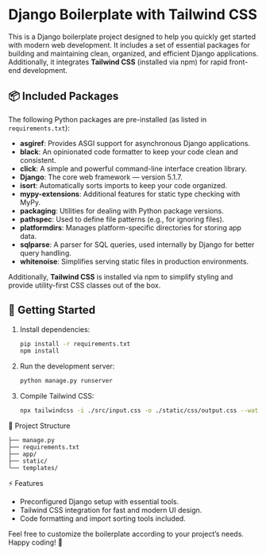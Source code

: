# Django Boilerplate with Tailwind CSS

This is a Django boilerplate project designed to help you quickly get started with modern web development. It includes a set of essential packages for building and maintaining clean, organized, and efficient Django applications. Additionally, it integrates **Tailwind CSS** (installed via npm) for rapid front-end development.

## 📦 Included Packages

The following Python packages are pre-installed (as listed in `requirements.txt`):

- **asgiref**: Provides ASGI support for asynchronous Django applications.
- **black**: An opinionated code formatter to keep your code clean and consistent.
- **click**: A simple and powerful command-line interface creation library.
- **Django**: The core web framework — version 5.1.7.
- **isort**: Automatically sorts imports to keep your code organized.
- **mypy-extensions**: Additional features for static type checking with MyPy.
- **packaging**: Utilities for dealing with Python package versions.
- **pathspec**: Used to define file patterns (e.g., for ignoring files).
- **platformdirs**: Manages platform-specific directories for storing app data.
- **sqlparse**: A parser for SQL queries, used internally by Django for better query handling.
- **whitenoise**: Simplifies serving static files in production environments.

Additionally, **Tailwind CSS** is installed via npm to simplify styling and provide utility-first CSS classes out of the box.

## 🚀 Getting Started

1. Install dependencies:  
    ```bash
    pip install -r requirements.txt
    npm install 
    ```

2. Run the development server:
    ```bash
    python manage.py runserver
    ```

3. Compile Tailwind CSS:
    ```bash
    npx tailwindcss -i ./src/input.css -o ./static/css/output.css --watch
    ```

🌱 Project Structure

```
├── manage.py
├── requirements.txt
├── app/
├── static/
└── templates/
```

⚡ Features 
- Preconfigured Django setup with essential tools. 
- Tailwind CSS integration for fast and modern UI design. 
- Code formatting and import sorting tools included.

Feel free to customize the boilerplate according to your project’s needs. Happy coding! 🚀